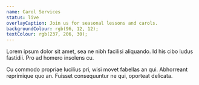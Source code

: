 ```yaml
---
name: Carol Services
status: live
overlayCaption: Join us for seasonal lessons and carols.
backgroundColour: rgb(96, 12, 12);
textColour: rgb(237, 206, 30);
---
```

Lorem ipsum dolor sit amet, sea ne nibh facilisi aliquando. Id his cibo ludus fastidii. Pro ad homero insolens cu.

Cu commodo propriae lucilius pri, wisi movet fabellas an qui. Abhorreant reprimique quo an. Fuisset consequuntur ne qui, oporteat delicata.

